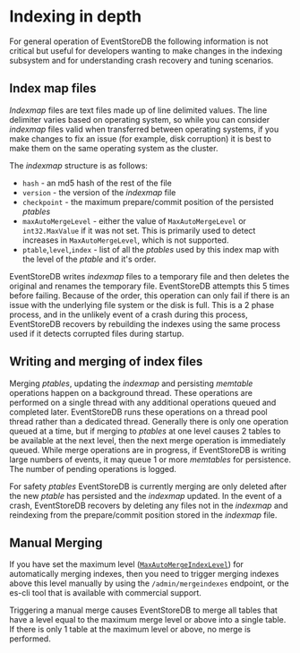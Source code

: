 # Indexing in depth

For general operation of EventStoreDB the following information is not critical but useful for developers wanting to make changes in the indexing subsystem and for understanding crash recovery and tuning scenarios.

## Index map files

_Indexmap_ files are text files made up of line delimited values. The line delimiter varies based on operating system, so while you can consider _indexmap_ files valid when transferred between operating systems, if you make changes to fix an issue (for example, disk corruption) it is best to make them on the same operating system as the cluster.

The _indexmap_ structure is as follows:

- `hash` - an md5 hash of the rest of the file
- `version` - the version of the _indexmap_ file
- `checkpoint` - the maximum prepare/commit position of the persisted _ptables_
- `maxAutoMergeLevel` - either the value of `MaxAutoMergeLevel` or `int32.MaxValue` if it was not set. This is primarily used to detect increases in `MaxAutoMergeLevel`, which is not supported.
- `ptable`,`level`,`index` - list of all the _ptables_ used by this index map with the level of the _ptable_ and it's order.

EventStoreDB writes _indexmap_ files to a temporary file and then deletes the original and renames the temporary file. EventStoreDB attempts this 5 times before failing. Because of the order, this operation can only fail if there is an issue with the underlying file system or the disk is full. This is a 2 phase process, and in the unlikely event of a crash during this process, EventStoreDB recovers by rebuilding the indexes using the same process used if it detects corrupted files during startup.

## Writing and merging of index files

Merging _ptables_, updating the _indexmap_ and persisting _memtable_ operations happen on a background thread. These operations are performed on a single thread with any additional operations queued and completed later. EventStoreDB runs these operations on a thread pool thread rather than a dedicated thread. Generally there is only one operation queued at a time, but if merging to _ptables_ at one level causes 2 tables to be available at the next level, then the next merge operation is immediately queued. While merge operations are in progress, if EventStoreDB is writing large numbers of events, it may queue 1 or more _memtables_ for persistence. The number of pending operations is logged.

For safety _ptables_ EventStoreDB is currently merging are only deleted after the new _ptable_ has persisted and the _indexmap_  updated. In the event of a crash, EventStoreDB recovers by deleting any files not in the _indexmap_ and reindexing from the prepare/commit position stored in the _indexmap_ file.

## Manual Merging

If you have set the maximum level ([`MaxAutoMergeIndexLevel`](./configuration.md#auto-merge-index-level)) for automatically merging indexes, then you need to trigger merging indexes above this level manually by using the `/admin/mergeindexes` endpoint, or the es-cli tool that is available with commercial support.

Triggering a manual merge causes EventStoreDB to merge all tables that have a level equal to the maximum merge level or above into a single table. If there is only 1 table at the maximum level or above, no merge is performed.

